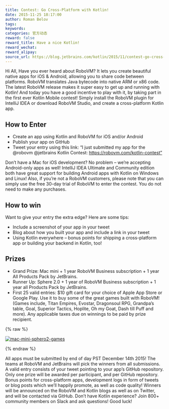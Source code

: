 ```yaml
---
title: Contest: Go Cross-Platform with Kotlin!
date: 2015-11-25 18:17:00
author: Roman Belov
tags:
keywords:
categories: 官方动态
reward: false
reward_title: Have a nice Kotlin!
reward_wechat:
reward_alipay:
source_url: https://blog.jetbrains.com/kotlin/2015/11/contest-go-cross-platform-with-kotlin/
---
```


Hi All,
Have you ever heard about RoboVM? It lets you create beautiful native apps for iOS & Android, allowing you to share code between platforms. RoboVM translates Java bytecode into native ARM or x86 code.
The latest RoboVM release makes it super easy to get up and running with Kotlin! And today you have a good incentive to play with it, by taking part in the first ever Kotlin Mobile contest! Simply install the RoboVM plugin for IntelliJ IDEA or download RoboVM Studio, and create a cross-platform Kotlin app.
## How to Enter


* Create an app using Kotlin and RoboVM for iOS and/or Android
* Publish your app on GitHub
* Tweet your entry using this link:
“I just submitted my app for the @robovm @jetbrains Kotlin Contest: https://robovm.com/kotlin-contest”

Don’t have a Mac for iOS development? No problem – we’re accepting Android-only apps as well! IntelliJ IDEA Ultimate and Community edition both have great support for building Android apps with Kotlin on Windows and Linux! Also, if you’re not a RoboVM customers, please note that you can simply use the free 30-day trial of RoboVM to enter the contest. You do not need to make any purchases.
 
## How to win

Want to give your entry the extra edge? Here are some tips:

* Include a screenshot of your app in your tweet
* Blog about how you built your app and include a link in your tweet
* Using Kotlin everywhere – bonus points for shipping a cross-platform app or building your backend in Kotlin, too!

## Prizes


* Grand Prize: Mac mini + 1 year RoboVM Business subscription + 1 year All Products Pack by JetBrains.
* Runner Up: Sphere 2.0 + 1 year of RoboVM Business subscription + 1 year all Products Pack by JetBrains.
* First 25 valid entries: $10 gift card for your choice of Apple App Store or Google Play. Use it to buy some of the great games built with RoboVM! (Games include, Titan Empires, Evostar, Dragonsoul RPG, Grandpa’s table, Goal, Superior Tactics, Hoplite, Oh my Goat, Dash till Puff and more).
Any applicable taxes due on winnings to be paid by prize recipient.


{% raw %}
<p><a href="https://i1.wp.com/blog.jetbrains.com/kotlin/files/2015/11/mac-mini-sphero2-games.png"><img alt="mac-mini-sphero2-games" class="alignnone size-full wp-image-3151" data-recalc-dims="1" src="https://i1.wp.com/blog.jetbrains.com/kotlin/files/2015/11/mac-mini-sphero2-games.png?resize=640%2C420&amp;ssl=1"/></a></p>
{% endraw %}

All apps must be submitted by end of day PST December 14th 2015! The teams at RoboVM and JetBrains will pick the winners from all submissions. A valid entry consists of your tweet pointing to your app’s GitHub repository. Only one prize will be awarded per participant, and per GitHub repository. Bonus points for cross-platform apps, development logs in form of tweets or blog posts which we’ll happily promote, as well as code quality! Winners will be announced on the RoboVM and Kotlin blogs as well as on Twitter, and will be contacted via GitHub.
Don’t have Kotlin experience? Join 800+ community members on Slack and ask questions!
Good luck!
